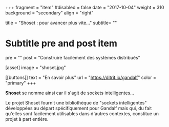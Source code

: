 +++
fragment = "item"
#disabled = false
date = "2017-10-04"
weight = 310
background = "secondary"
align = "right"

title = "Shoset : pour avancer plus vite..."
subtitle= ""

# Subtitle pre and post item
pre = ""
post = "Construire facilement des systèmes distribués"

[asset]
  image = "shoset.jpg"

[[buttons]]
  text = "En savoir plus"
  url = "https://ditrit.io/gandalf"
  color = "primary"
+++

<b>Shoset</b> se nomme ainsi car il s'agit de sockets intelligentes...

Le projet Shoset fournit une bibliothèque de "sockets intelligentes" développées au départ spécifiquement pour Gandalf mais qui, du fait qu'elles sont facilement utilisables dans d'autres contextes, constitue un projet à part entière.